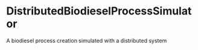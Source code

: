 # DistributedBiodieselProcessSimulator
A biodiesel process creation simulated with a distributed system
